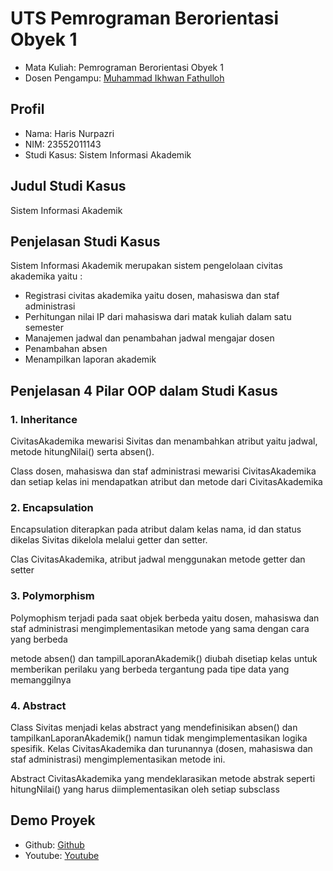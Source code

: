 # UTS Pemrograman Berorientasi Obyek 1
<ul>
  <li>Mata Kuliah: Pemrograman Berorientasi Obyek 1</li>
  <li>Dosen Pengampu: <a href="https://github.com/Muhammad-Ikhwan-Fathulloh">Muhammad Ikhwan Fathulloh</a></li>
</ul>

## Profil
<ul>
  <li>Nama: Haris Nurpazri</li>
  <li>NIM: 23552011143</li>
  <li>Studi Kasus: Sistem Informasi Akademik</li>
</ul>

## Judul Studi Kasus
<p>Sistem Informasi Akademik</p>

## Penjelasan Studi Kasus
<p>Sistem Informasi Akademik merupakan sistem pengelolaan civitas akademika yaitu : 

- Registrasi civitas akademika yaitu dosen, mahasiswa dan staf administrasi
- Perhitungan nilai IP dari mahasiswa dari matak kuliah dalam satu semester
- Manajemen jadwal dan penambahan jadwal mengajar dosen
- Penambahan absen
- Menampilkan laporan akademik</p>


## Penjelasan 4 Pilar OOP dalam Studi Kasus

### 1. Inheritance
<p>CivitasAkademika mewarisi Sivitas dan menambahkan atribut yaitu jadwal, metode hitungNilai() serta absen().</p>
<p>Class dosen, mahasiswa dan staf administrasi mewarisi CivitasAkademika dan setiap kelas ini mendapatkan atribut dan metode dari CivitasAkademika</p>

### 2. Encapsulation
<p>Encapsulation diterapkan pada atribut dalam kelas nama, id dan status dikelas Sivitas dikelola melalui getter dan setter.</p>
<p>Clas CivitasAkademika, atribut jadwal menggunakan metode getter dan setter</p>

### 3. Polymorphism
<p>Polymophism terjadi pada saat objek berbeda yaitu dosen, mahasiswa dan staf administrasi mengimplementasikan metode yang sama dengan cara yang berbeda</p>
<p>metode absen() dan tampilLaporanAkademik() diubah disetiap kelas untuk memberikan perilaku yang berbeda tergantung pada tipe data yang memanggilnya</p>

### 4. Abstract
<p>Class Sivitas menjadi kelas abstract yang mendefinisikan absen() dan tampilkanLaporanAkademik() namun tidak mengimplementasikan logika spesifik. Kelas CivitasAkademika dan turunannya (dosen, mahasiswa dan staf administrasi) mengimplementasikan metode ini.</p>
<p>Abstract CivitasAkademika yang mendeklarasikan metode abstrak seperti hitungNilai() yang harus diimplementasikan oleh setiap subsclass</p>

## Demo Proyek
<ul>
  <li>Github: <a href="https://github.com/harisnurpazri/UTS_PBO1_TIFRP23A_23552011143_HarisNurpazri/tree/main">Github</a></li>
  <li>Youtube: <a href="https://youtu.be/4ZFIauBOaDA?si=70x8V7fQ_E6cnZ79">Youtube</a></li>
</ul>
